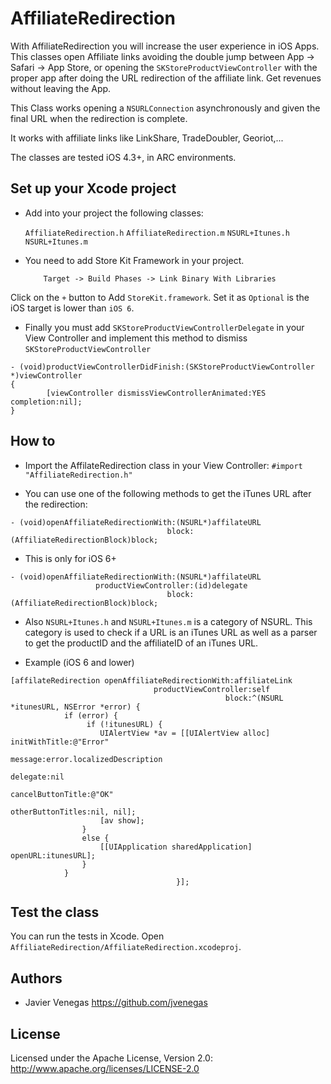 AffiliateRedirection
====================

With AffiliateRedirection you will increase the user experience in iOS Apps. This classes open Affiliate links avoiding the double jump between App -> Safari -> App Store, or opening the `SKStoreProductViewController` with the proper app after doing the URL redirection of the affiliate link. Get revenues without leaving the App.

This Class works opening a `NSURLConnection` asynchronously and given the final URL when the redirection is complete.

It works with affiliate links like LinkShare, TradeDoubler, Georiot,...

The classes are tested iOS 4.3+, in ARC environments.


## Set up your Xcode project

* Add into your project the following classes:

  `AffiliateRedirection.h` 
   `AffiliateRedirection.m` 
	`NSURL+Itunes.h` 
	`NSURL+Itunes.m` 

* You need to add Store Kit Framework in your project.

          Target -> Build Phases -> Link Binary With Libraries
    
Click on the `+` button to Add `StoreKit.framework`. Set it as `Optional` is the iOS target is lower than `iOS 6`.

* Finally you must add `SKStoreProductViewControllerDelegate` in your View Controller and implement this method to dismiss `SKStoreProductViewController`
```objc
- (void)productViewControllerDidFinish:(SKStoreProductViewController *)viewController
{
        [viewController dismissViewControllerAnimated:YES completion:nil];
}
```
## How to

* Import the AffilateRedirection class in your View Controller:
	`#import "AffiliateRedirection.h"`

* You can use one of the following methods to get the iTunes URL after the redirection:
```objc
- (void)openAffiliateRedirectionWith:(NSURL*)affilateURL
                                   block:(AffiliateRedirectionBlock)block;
```
* This is only for iOS 6+
```objc
- (void)openAffiliateRedirectionWith:(NSURL*)affilateURL
                   productViewController:(id)delegate
                                   block:(AffiliateRedirectionBlock)block;
```



* Also `NSURL+Itunes.h` and `NSURL+Itunes.m` is a category of NSURL. This category is used to check if a URL is an iTunes URL as well as a parser to get the productID and the affiliateID of an iTunes URL.

* Example (iOS 6 and lower)
```objc
[affilateRedirection openAffiliateRedirectionWith:affiliateLink
                                productViewController:self
                                                block:^(NSURL *itunesURL, NSError *error) {
            if (error) {
                 if (!itunesURL) {
                    UIAlertView *av = [[UIAlertView alloc] initWithTitle:@"Error"
                                                                 message:error.localizedDescription
                                                                delegate:nil
                                                       cancelButtonTitle:@"OK"
                                                       otherButtonTitles:nil, nil];
                    [av show];
                }
                else {
                    [[UIApplication sharedApplication] openURL:itunesURL];
                }            
            }
                                     }];
```

## Test the class

You can run the tests in Xcode. Open `AffiliateRedirection/AffiliateRedirection.xcodeproj`.


## Authors

* Javier Venegas https://github.com/jvenegas


## License

Licensed under the Apache License, Version 2.0: http://www.apache.org/licenses/LICENSE-2.0
